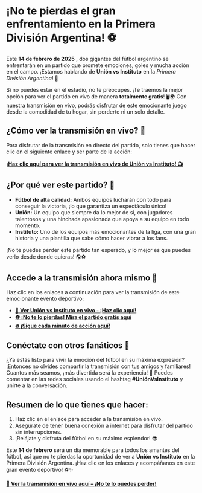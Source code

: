 # ¡No te pierdas el gran enfrentamiento en la Primera División Argentina! ⚽️

Este **14 de febrero de 2025** , dos gigantes del fútbol argentino se enfrentarán en un partido que promete emociones, goles y mucha acción en el campo. ¡Estamos hablando de **Unión vs Instituto** en la _Primera División Argentina_! 🎉

Si no puedes estar en el estadio, no te preocupes. ¡Te traemos la mejor opción para ver el partido en vivo de manera **totalmente gratis**! 🖥️🌍 Con nuestra transmisión en vivo, podrás disfrutar de este emocionante juego desde la comodidad de tu hogar, sin perderte ni un solo detalle.

## ¿Cómo ver la transmisión en vivo? 🎥

Para disfrutar de la transmisión en directo del partido, solo tienes que hacer clic en el siguiente enlace y ser parte de la acción:

[**¡Haz clic aquí para ver la transmisión en vivo de Unión vs Instituto! 📺**](https://tinyurl.com/livestreamfreeo?st=Uni%C3%B3n+vs+Instituto&si=ghc)

## ¿Por qué ver este partido? 🤔

- **Fútbol de alta calidad:** Ambos equipos lucharán con todo para conseguir la victoria, ¡lo que garantiza un espectáculo único!
- **Unión:** Un equipo que siempre da lo mejor de sí, con jugadores talentosos y una hinchada apasionada que apoya a su equipo en todo momento.
- **Instituto:** Uno de los equipos más emocionantes de la liga, con una gran historia y una plantilla que sabe cómo hacer vibrar a los fans.

¡No te puedes perder este partido tan esperado, y lo mejor es que puedes verlo desde donde quieras! 🌎⚽️

## Accede a la transmisión ahora mismo 📲

Haz clic en los enlaces a continuación para ver la transmisión de este emocionante evento deportivo:

- [**🔴 Ver Unión vs Instituto en vivo - ¡Haz clic aquí!**](https://tinyurl.com/livestreamfreeo?st=Uni%C3%B3n+vs+Instituto&si=ghc)
- [**⚽️ ¡No te lo pierdas! Mira el partido gratis aquí**](https://tinyurl.com/livestreamfreeo?st=Uni%C3%B3n+vs+Instituto&si=ghc)
- [**🔥 ¡Sigue cada minuto de acción aquí!**](https://tinyurl.com/livestreamfreeo?st=Uni%C3%B3n+vs+Instituto&si=ghc)

## Conéctate con otros fanáticos 🎉

¿Ya estás listo para vivir la emoción del fútbol en su máxima expresión? ¡Entonces no olvides compartir la transmisión con tus amigos y familiares! Cuantos más seamos, ¡más divertida será la experiencia! 🎊 Puedes comentar en las redes sociales usando el hashtag **#UniónVsInstituto** y unirte a la conversación.

## Resumen de lo que tienes que hacer:

1. Haz clic en el enlace para acceder a la transmisión en vivo.
2. Asegúrate de tener buena conexión a internet para disfrutar del partido sin interrupciones.
3. ¡Relájate y disfruta del fútbol en su máximo esplendor! 😎

Este **14 de febrero** será un día memorable para todos los amantes del fútbol, así que no te pierdas la oportunidad de ver a **Unión vs Instituto** en la Primera División Argentina. ¡Haz clic en los enlaces y acompáñanos en este gran evento deportivo! ⚽️✨

[**🔴 Ver la transmisión en vivo aquí – ¡No te lo puedes perder!**](https://tinyurl.com/livestreamfreeo?st=Uni%C3%B3n+vs+Instituto&si=ghc)
